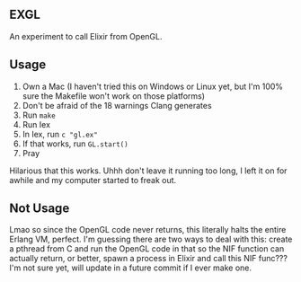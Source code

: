 EXGL
---

An experiment to call Elixir from OpenGL.

Usage
---

1. Own a Mac (I haven't tried this on Windows or Linux yet, but I'm 100% sure the Makefile won't work on those platforms)
2. Don't be afraid of the 18 warnings Clang generates
3. Run `make`
4. Run Iex
5. In Iex, run `c "gl.ex"`
6. If that works, run `GL.start()`
7. Pray

Hilarious that this works. Uhhh don't leave it running too long, I left it on for awhile and my computer started to freak out.

Not Usage
---

Lmao so since the OpenGL code never returns, this literally halts the entire Erlang VM, perfect. I'm guessing there are two ways to deal with this: create a pthread from C and run the OpenGL code in that so the NIF function can actually return, or better, spawn a process in Elixir and call this NIF func??? I'm not sure yet, will update in a future commit if I ever make one.
